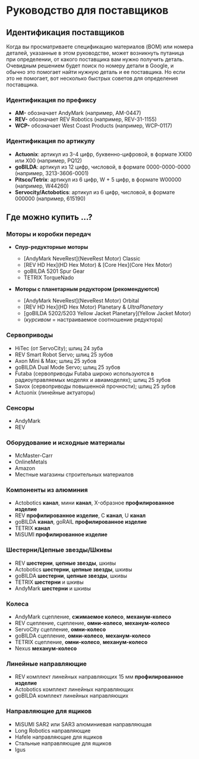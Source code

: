 # Руководство для поставщиков

## Идентификация поставщиков

Когда вы просматриваете спецификацию материалов (BOM) или номера деталей, указанные в этом руководстве, может возникнуть путаница при определении, от какого поставщика вам нужно получить деталь. Очевидным решением будет поиск по номеру детали в Google, и обычно это помогает найти нужную деталь и ее поставщика. Но если это не помогает, вот несколько быстрых советов для определения поставщика.

### Идентификация по префиксу

- **AM-** обозначает AndyMark (например, AM-0447)
- **REV-** обозначает REV Robotics (например, REV-31-1155)
- **WCP-** обозначает West Coast Products (например, WCP-0117)

### Идентификация по артикулу

- **Actuonix**: артикул из 3-4 цифр, буквенно-цифровой, в формате XX00 или X00 (например, PQ12)
- **goBILDA**: артикул из 12 цифр, числовой, в формате 0000-0000-0000 (например, 3213-3606-0001)
- **Pitsco/Tetrix**: артикул из 6 цифр, W + 5 цифр, в формате W00000 (например, W44260)
- **Servocity/Actobotics**: артикул из 6 цифр, числовой, в формате 000000 (например, 615190)

## Где можно купить ...?

### Моторы и коробки передач

- **Спур-редукторные моторы**
  - [AndyMark NeveRest](NeveRest Motor) Classic
  - [REV HD Hex](HD Hex Motor) & [Core Hex](Core Hex Motor)
  - goBILDA 5201 Spur Gear
  - TETRIX TorqueNado

- **Моторы с планетарным редуктором (рекомендуются)**
  - [AndyMark NeveRest](NeveRest Motor) Orbital
  - [REV HD Hex](HD Hex Motor) Planetary & *UltraPlanetary*
  - [goBILDA 5202/5203 Yellow Jacket Planetary](Yellow Jacket Motor)
  - (*курсивом* = настраиваемое соотношение редуктора)

### Сервоприводы

- HiTec (от ServoCity); шлиц 24 зуба
- REV Smart Robot Servo; шлиц 25 зубов
- Axon Mini & Max; шлиц 25 зубов
- goBILDA Dual Mode Servo; шлиц 25 зубов
- Futaba (сервоприводы Futaba широко используются в радиоуправляемых моделях и авиамоделях); шлиц 25 зубов
- Savox (сервоприводы повышенной прочности); шлиц 25 зубов
- Actuonix (линейные актуаторы)

### Сенсоры

- AndyMark
- REV

### Оборудование и исходные материалы

- McMaster-Carr
- OnlineMetals
- Amazon
- Местные магазины строительных материалов

### Компоненты из алюминия

- Actobotics **канал**, мини **канал**, X-образное **профилированное изделие**
- REV **профилированное изделие**, C **канал**, U **канал**
- goBILDA **канал**, goRAIL **профилированное изделие**
- TETRIX **канал**
- MiSUMI **профилированное изделие**

### Шестерни/Цепные звезды/Шкивы

- REV **шестерни**, **цепные звезды**, шкивы
- Actobotics **шестерни**, **цепные звезды**, шкивы
- goBILDA **шестерни**, **цепные звезды**, шкивы
- TETRIX **шестерни** и шкивы
- AndyMark **шестерни** и шкивы

### Колеса

- AndyMark сцепление, **сжимаемое колесо**, **механум-колесо**
- REV сцепление, сцепление, **омни-колесо**, **механум-колесо**
- ServoCity сцепление, **омни-колесо**
- goBILDA сцепление, **омни-колесо**, **механум-колесо**
- TETRIX сцепление, **омни-колесо**, **механум-колесо**
- Nexus **механум-колесо**

### Линейные направляющие

- REV комплект линейных направляющих 15 мм **профилированное изделие**
- Actobotics комплект линейных направляющих
- goBILDA комплект линейных направляющих

### Направляющие для ящиков

- MiSUMI SAR2 или SAR3 алюминиевая направляющая
- Long Robotics направляющие
- Hafele направляющие для ящиков
- Стальные направляющие для ящиков
- Igus